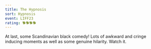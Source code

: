 ```yaml
---
title: The Hypnosis
sort: Hypnosis
event: LIFF23
rating: 🐕🐕🐕🐕
---
```

At last, some Scandinavian black comedy! Lots of awkward and cringe inducing moments as well as some genuine hilarity. Watch it. 
